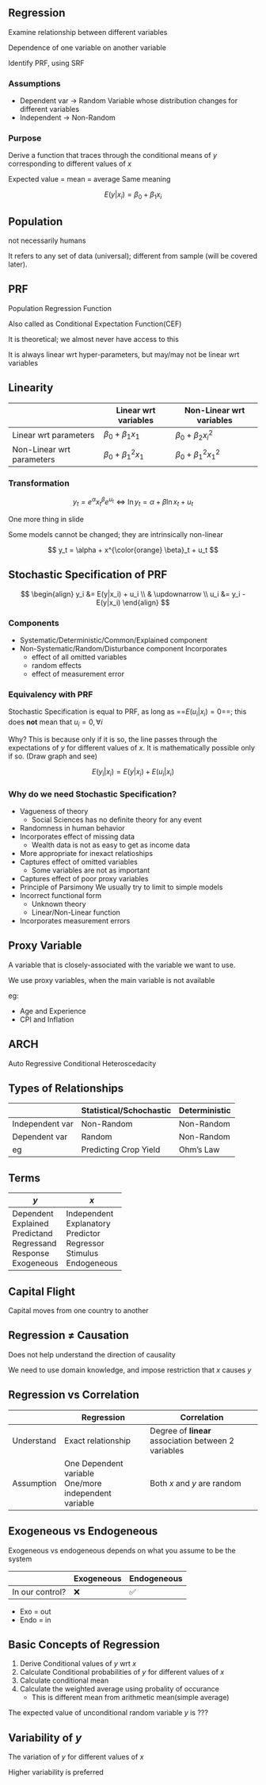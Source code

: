 ## Regression

Examine relationship between different variables

Dependence of one variable on another variable

Identify PRF, using SRF

### Assumptions

- Dependent var $\to$ Random
  Variable whose distribution changes for different variables
- Independent $\to$ Non-Random

### Purpose

Derive a function that traces through the conditional means of $y$ corresponding to different values of $x$

Expected value = mean = average
Same meaning

$$
E(y|x_i)
= \beta_0 + \beta_1 x_i
$$

## Population

not necessarily humans

It refers to any set of data (universal); different from sample (will be covered later).

## PRF

Population Regression Function

Also called as Conditional Expectation Function(CEF)

It is theoretical; we almost never have access to this

It is always linear wrt hyper-parameters, but may/may not be linear wrt variables

## Linearity

|                           | Linear wrt variables        | Non-Linear wrt variables        |
| ------------------------- | --------------------------- | ------------------------------- |
| Linear wrt parameters     | $\beta_0 + \beta_1 x_1$     | $\beta_0 + \beta_2 {x_i}^2$     |
| Non-Linear wrt parameters | $\beta_0 + {\beta_1}^2 x_1$ | $\beta_0 + {\beta_1}^2 {x_1}^2$ |

### Transformation

$$
y_t = e^\alpha x^\beta_t e^{u_t} \iff \ln y_t = \alpha + \beta \ln x_t + u_t
$$

One more thing in slide

Some models cannot be changed;  they are intrinsically non-linear

$$
y_t = \alpha + x^{\color{orange} \beta}_t + u_t
$$

## Stochastic Specification of PRF

$$
\begin{align}
y_i &= E(y|x_i) + u_i \\
& \updownarrow \\
u_i &= y_i - E(y|x_i)
\end{align}
$$

### Components

- Systematic/Deterministic/Common/Explained component
- Non-Systematic/Random/Disturbance component
  Incorporates
    - effect of all omitted variables
    - random effects
    - effect of measurement error

### Equivalency with PRF

Stochastic Specification is equal to PRF, as long as ==$E(u_i|x_i) = 0$==; this does **not** mean that $u_i = 0 , \forall i$

Why? This is because only if it is so, the line passes through the expectations of $y$ for different values of $x$. It is mathematically possible only if so. (Draw graph and see)

$$
E(y_i | x_i) = E(y|x_i) + E(u_i|x_i)
$$

### Why do we need Stochastic Specification?

- Vagueness of theory
    - Social Sciences has no definite theory for any event
- Randomness in human behavior
- Incorporates effect of missing data
    - Wealth data is not as easy to get as income data
- More appropriate for inexact relatioships
- Captures effect of omitted variables
    - Some variables are not as important
- Captures effect of poor proxy variables
- Principle of Parsimony
  We usually try to limit to simple models
- Incorrect functional form
    - Unknown theory
    - Linear/Non-Linear function
- Incorporates measurement errors

## Proxy Variable

A variable that is closely-associated with the variable we want to use.

We use proxy variables, when the main variable is not available

eg:

- Age and Experience
- CPI and Inflation

## ARCH

Auto Regressive Conditional Heteroscedacity

## Types of Relationships

|                 | Statistical/Schochastic | Deterministic |
| --------------- | ----------------------- | ------------- |
| Independent var | Non-Random              | Non-Random    |
| Dependent var   | Random                  | Non-Random    |
| eg              | Predicting Crop Yield   | Ohm’s Law     |

## Terms

| $y$                                                          | $x$                                                          |
| ------------------------------------------------------------ | ------------------------------------------------------------ |
| Dependent<br />Explained<br />Predictand<br />Regressand<br />Response<br />Exogeneous | Independent<br />Explanatory<br />Predictor<br />Regressor<br />Stimulus<br />Endogeneous |

## Capital Flight

Capital moves from one country to another

## Regression $\ne$ Causation

Does not help understand the direction of causality

We need to use domain knowledge, and impose restriction that $x$ causes $y$

## Regression vs Correlation

|            | Regression                                                | Correlation                                          |
| ---------- | --------------------------------------------------------- | ---------------------------------------------------- |
| Understand | Exact relationship                                        | Degree of **linear** association between 2 variables |
| Assumption | One Dependent variable<br />One/more independent variable | Both $x$ and $y$ are random                          |

## Exogeneous vs Endogeneous

Exogeneous vs endogeneous depends on what you assume to be the system

|                 | Exogeneous | Endogeneous |
| --------------- | ---------- | ----------- |
| In our control? | ❌          | ✅           |

- Exo = out
- Endo = in

## Basic Concepts of Regression

1. Derive Conditional values of $y$ wrt $x$
2. Calculate Conditional probabilities of $y$ for different values of $x$
3. Calculate conditional mean
4. Calculate the weighted average using probality of occurance
     - This is different mean from arithmetic mean(simple average)

The expected value of unconditional random variable $y$ is ???

## Variability of $y$

The variation of $y$ for different values of $x$

Higher variability is preferred
